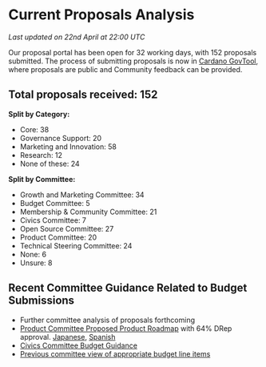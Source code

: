 # Current Proposals Analysis

_Last updated on 22nd April at 22:00 UTC_

Our proposal portal has been open for 32 working days, with 152 proposals submitted. The process of submitting proposals is now in [Cardano GovTool](https://gov.tools/budget_discussion), where proposals are public and Community feedback can be provided.

## **Total proposals received: 152**&#x20;

**Split by Category:**

* Core: 38&#x20;
* Governance Support: 20&#x20;
* Marketing and Innovation: 58 &#x20;
* Research: 12 &#x20;
* None of these: 24 &#x20;

**Split by Committee:**

* Growth and Marketing Committee: 34
* Budget Committee: 5
* Membership & Community Committee: 21
* Civics Committee: 7&#x20;
* Open Source Committee: 27
* Product Committee: 20&#x20;
* Technical Steering Committee: 24&#x20;
* None: 6&#x20;
* Unsure: 8







## Recent Committee Guidance Related to Budget Submissions

* Further committee analysis of proposals forthcoming
* [Product Committee Proposed Product Roadmap](https://gov.tools/outcomes/governance_actions/56f39054758f1a3cedc1de9225d66bf270b62dfdbfbc5399f1d6d43aceffc636#0) with 64% DRep approval. [Japanese](https://committees.docs.intersectmbo.org/intersect-product-committee/committee-outcomes/2025-cardanos-roadmap/2025-proposed-cardano-roadmap/2025-proposed-cardano-roadmap-japanese-translation), [Spanish](https://committees.docs.intersectmbo.org/intersect-product-committee/committee-outcomes/2025-cardanos-roadmap/2025-proposed-cardano-roadmap/2025-proposed-cardano-roadmap-spanish-translation)
* [Civics Committee Budget Guidance](https://committees.docs.intersectmbo.org/intersect-civics-committee/about/civics-committee-budget-guidance)
* [Previous committee view of appropriate budget line items](https://docs.google.com/spreadsheets/d/1XNcaZmjfz5Q6ZNwNSLBNaZtrZf58tD7bun2Tz7-GSK4/edit?gid=1980523364#gid=1980523364)

